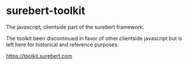 # surebert-toolkit
The javascript, clientside part of the surebert framework.  

The toolkit been discontinued in favor of other clientside javascript but is left here for historical and reference purposes.

https://toolkit.surebert.com 
